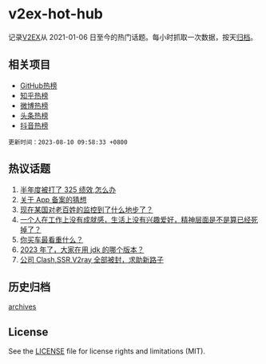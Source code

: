 # v2ex-hot-hub

 记录[V2EX](https://www.v2ex.com/)从 2021-01-06 日至今的热门话题。每小时抓取一次数据，按天[归档](archives)。
 
 ## 相关项目

- [GitHub热榜](https://github.com/it985/github-hot-hub)
- [知乎热榜](https://github.com/it985/zhihu-hot-hub)
- [微博热榜](https://github.com/it985/weibo-hot-hub)
- [头条热榜](https://github.com/it985/toutiao-hot-hub)
- [抖音热榜](https://github.com/it985/douyin-hot-hub)


 `更新时间：2023-08-10 09:58:33 +0800`

## 热议话题

1. [半年度被打了 325 绩效,怎么办](https://www.v2ex.com/t/963630)
1. [关于 App 备案的猜想](https://www.v2ex.com/t/963800)
1. [现在某国对老百姓的监控到了什么地步了？](https://www.v2ex.com/t/963930)
1. [一个人在工作上没有成就感，生活上没有兴趣爱好，精神层面是不是算已经死掉了？](https://www.v2ex.com/t/963633)
1. [你买车最看重什么？](https://www.v2ex.com/t/963755)
1. [2023 年了，大家在用 jdk 的哪个版本？](https://www.v2ex.com/t/963756)
1. [公司 Clash,SSR,V2ray 全部被封，求助新路子](https://www.v2ex.com/t/963849)

## 历史归档

[archives](archives)

## License

See the [LICENSE](LICENSE) file for license rights and limitations (MIT).
